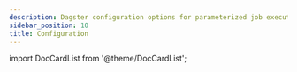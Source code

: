 ```yaml
---
description: Dagster configuration options for parameterized job execution.
sidebar_position: 10
title: Configuration
---
```


import DocCardList from '@theme/DocCardList';

<DocCardList />
